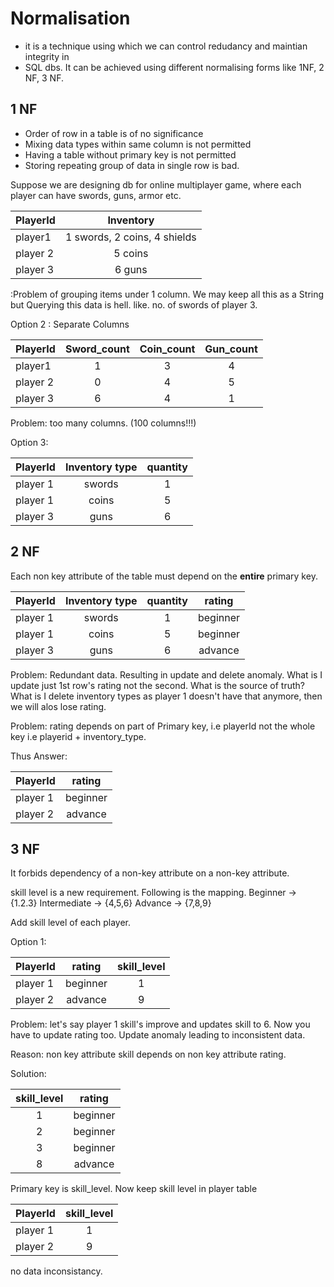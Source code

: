 # Normalisation 

- it is a technique using which we can control redudancy and maintian integrity in
- SQL dbs. It can be achieved using different normalising forms like 1NF, 2 NF, 3 NF.

## 1 NF
 - Order of row in a table is of no significance
 - Mixing data types within same column is not permitted
 - Having a table without primary key is not permitted
 - Storing repeating group of data in single row is bad.

Suppose we are designing db for online multiplayer game, where each player
can have swords, guns, armor etc.

| PlayerId |          Inventory           |
|----------|:----------------------------:| 
| player1  | 1 swords, 2 coins, 4 shields | 
| player 2 |           5 coins            | 
| player 3 |            6 guns            | 

:Problem of grouping items under 1 column. We may keep all this as a String but Querying
this data is hell. like. no. of swords of player 3.

Option 2 : Separate Columns


| PlayerId | Sword_count | Coin_count | Gun_count |
|----------|:-----------:|:----------:|:---------:|
| player1  |      1      |     3      |     4     | 
| player 2 |      0      |     4      |     5     |
| player 3 |      6      |     4      |     1     |

Problem: too many columns. (100 columns!!!)

Option 3: 

| PlayerId | Inventory type | quantity |
|----------|:--------------:| :------: |
| player 1 |     swords     | 1 | 
| player 1 |     coins      | 5 |
| player 3 |      guns      | 6 | 


## 2 NF

Each non key attribute of the table must depend on the **entire** primary key.

| PlayerId | Inventory type | quantity | rating |
|----------|:--------------:| :------: | :------: |
| player 1 |     swords     | 1 | beginner |
| player 1 |     coins      | 5 | beginner |
| player 3 |      guns      | 6 | advance |

Problem: Redundant data. Resulting in update and delete anomaly. What is I update 
just 1st row's rating not the second. What is the source of truth? What is I delete 
inventory types as player 1 doesn't have that anymore, then we will alos lose rating.

Problem: rating depends on part of Primary key, i.e playerId not the whole key i.e
playerid + inventory_type.

Thus Answer:

| PlayerId |  rating  |
|----------|:--------:| 
| player 1 | beginner |  
| player 2 | advance  |


## 3 NF
It forbids dependency of a non-key attribute on a non-key attribute.

skill level is a new requirement. Following is the mapping.
Beginner -> {1.2.3}
Intermediate -> {4,5,6}
Advance -> {7,8,9}

Add skill level of each player.

Option 1:


| PlayerId |  rating  | skill_level |
|----------|:--------:|:-----------:|
| player 1 | beginner |      1      |
| player 2 | advance  |      9      |

Problem: let's say player 1 skill's improve and updates skill to 6.
Now you have to update rating too. Update anomaly leading to inconsistent data.

Reason: non key attribute skill depends on non key attribute rating.

Solution:

| skill_level |  rating  |
|:-----------:|:--------:|
|      1      | beginner |
|      2      | beginner |
|      3      | beginner |
|      8      | advance  | 

Primary key is skill_level. Now keep skill level in player table

| PlayerId | skill_level |
|----------|:-----------:|
| player 1 |      1      |
| player 2 |      9      |

no data inconsistancy.